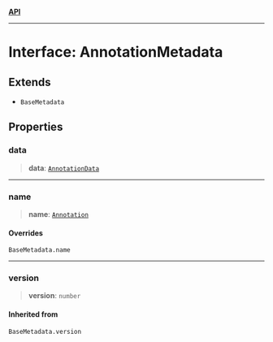 [**API**](../README.md)

***

# Interface: AnnotationMetadata

## Extends

- `BaseMetadata`

## Properties

### data

> **data**: [`AnnotationData`](AnnotationData.md)

***

### name

> **name**: [`Annotation`](../enumerations/MetadataType.md#annotation)

#### Overrides

`BaseMetadata.name`

***

### version

> **version**: `number`

#### Inherited from

`BaseMetadata.version`
